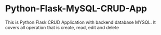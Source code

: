 # Python-Flask-MySQL-CRUD-App

This is Python Flask CRUD Application with backend database MYSQL. It covers all operation that is create, read, edit and delete
